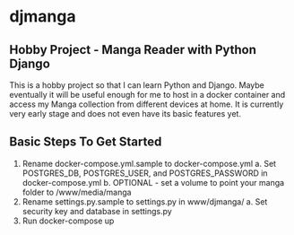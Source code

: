# djmanga

## Hobby Project - Manga Reader with Python Django
This is a hobby project so that I can learn Python and Django. Maybe eventually it will be useful enough for me to host in a docker container and access my Manga collection from different devices at home. It is currently very early stage and does not even have its basic features yet.

## Basic Steps To Get Started
1. Rename docker-compose.yml.sample to docker-compose.yml
    a. Set POSTGRES_DB, POSTGRES_USER, and POSTGRES_PASSWORD in docker-compose.yml
    b. OPTIONAL - set a volume to point your manga folder to /www/media/manga
2. Rename settings.py.sample to settings.py in www/djmanga/
    a. Set security key and database in settings.py
3. Run docker-compose up
